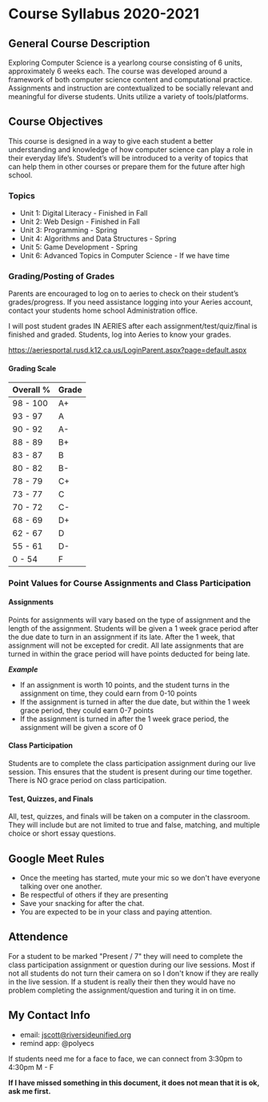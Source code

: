 # Course Syllabus 2020-2021

## General Course Description
Exploring Computer Science is a yearlong course consisting of 6 units, approximately 6 weeks each. The course was developed around a framework of both computer science content and computational practice. Assignments and instruction are contextualized to be socially relevant and meaningful for diverse students. Units utilize a variety of tools/platforms.

## Course Objectives
This course is designed in a way to give each student a better understanding and knowledge of how computer science can play a role in their everyday life’s. Student’s will be introduced to a verity of topics that can help them in other courses or prepare them for the future after high school.

### Topics

- Unit 1: Digital Literacy - Finished in Fall
- Unit 2: Web Design - Finished in Fall
- Unit 3: Programming - Spring
- Unit 4: Algorithms and Data Structures - Spring
- Unit 5: Game Development - Spring
- Unit 6: Advanced Topics in Computer Science - If we have time

### Grading/Posting of Grades
Parents are encouraged to log on to aeries to check on their student’s grades/progress. If you need assistance logging into your Aeries account, contact your students home school Administration office.

I will post student grades IN AERIES after each assignment/test/quiz/final is finished and graded. Students, log into Aeries to know your grades.  

https://aeriesportal.rusd.k12.ca.us/LoginParent.aspx?page=default.aspx 

#### Grading Scale

| Overall % | Grade |
| --- | ----------- |
| 98 - 100 | A+ |
| 93 - 97 | A |
| 90 - 92 | A- |
| 88 - 89 | B+ |
| 83 - 87 | B |
| 80 - 82 | B- |
| 78 - 79 | C+ |
| 73 - 77 | C |
| 70 - 72 | C- |
| 68 - 69 | D+ |
| 62 - 67 | D |
| 55 - 61 | D- |
| 0 - 54 | F |

### Point Values for Course Assignments and Class Participation

#### Assignments

Points for assignments will vary based on the type of assignment and the length of the assignment. Students will be given a 1 week grace period after the due date to turn in an assignment if its late. After the 1 week, that assignment will not be excepted for credit. All late assignments that are turned in within the grace period will have points deducted for being late.

***Example***
- If an assignment is worth 10 points, and the student turns in the assignment on time, they could earn from 0-10 points
- If the assignment is turned in after the due date, but within the 1 week grace period, they could earn 0-7 points
- If the assignment is turned in after the 1 week grace period, the assignment will be given a score of 0

#### Class Participation

Students are to complete the class participation assignment during our live session. This ensures that the student is present during our time together. There is NO grace period on class participation.

#### Test, Quizzes, and Finals

All, test, quizzes, and finals will be taken on a computer in the classroom. They will include but are not limited to true and false, matching, and multiple choice or short essay questions.

## Google Meet Rules

- Once the meeting has started, mute your mic so we don't have everyone talking over one another.
- Be respectful of others if they are presenting
- Save your snacking for after the chat.
- You are expected to be in your class and paying attention.

## Attendence

For a student to be marked "Present / 7" they will need to complete the class participation assignment or question during our live sessions. Most if not all students do not turn their camera on so I don't know if they are really in the live session. If a student is really their then they would have no problem completing the assignment/question and turing it in on time.

## My Contact Info

- email: jscott@riversideunified.org
- remind app: @polyecs

If students need me for a face to face, we can connect from 3:30pm to 4:30pm M - F

**If I have missed something in this document, it does not mean that it is ok, ask me first.**
